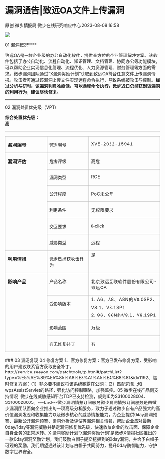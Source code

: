 #  漏洞通告|致远OA文件上传漏洞   
原创 微步情报局  微步在线研究响应中心   2023-08-08 16:58  
  
![](https://mmbiz.qpic.cn/mmbiz_png/fFyp1gWjicMKNkm4Pg1Ed6nv0proxQLEKJ2CUCIficfAwKfClJ84puialc9eER0oaibMn1FDUpibeK1t1YvgZcLYl3A/640?wx_fmt=png&wxfrom=5&wx_lazy=1&wx_co=1 "")  
  
01 漏洞概况****  
  
  
  
致远OA是一款企业级的办公自动化软件，提供全方位的企业管理解决方案。该软件包括了办公自动化、流程自动化、知识管理、文档管理、协同办公等功能模块，可以帮助企业实现信息化管理、流程优化、人力资源管理、财务管理等方面的需求。微步漏洞团队通过“X漏洞奖励计划”获取到致远OA前台任意文件上传漏洞情报。攻击者可通过该漏洞上传文件实现远程命令执行，导致系统被攻击与控制。**经过分析与研判，该漏洞利用难度低，可以远程命令执行，微步近日仍捕获到该漏洞的利用行为，建议尽快修复。**  
****  
  
02 漏洞处置优先级（VPT）  
  
  
  
**综合处置优先级：**  
**高**  
****  
  
<table><tbody style="visibility: visible;"><tr style="height: 23.3pt;visibility: visible;"><td style="border-color: rgb(191, 191, 191);border-style: solid;border-width: 1pt;padding: 0cm 5.4pt;word-break: break-all;visibility: visible;" width="111" valign="top" height="23"><p style="visibility: visible;"><strong style="visibility: visible;"><span style="font-size: 15px;visibility: visible;">漏洞编号</span></strong></p></td><td style="border-color: rgb(191, 191, 191) rgb(191, 191, 191) rgb(191, 191, 191) currentcolor;border-style: solid solid solid none;border-width: 1pt 1pt 1pt medium;padding: 0cm 5.4pt;word-break: break-all;visibility: visible;" width="76" valign="top" height="23"><p style="visibility: visible;"><span style="font-size: 14px;visibility: visible;">微步编号</span></p></td><td style="border-color: rgb(191, 191, 191) rgb(191, 191, 191) rgb(191, 191, 191) currentcolor;border-style: solid solid solid none;border-width: 1pt 1pt 1pt medium;padding: 0cm 5.4pt;word-break: break-all;visibility: visible;" width="227" valign="top" height="23"><p style="visibility: visible;"><span style="font-size: 14px;letter-spacing: 0.578px;text-decoration: rgba(0, 0, 0, 0.9);visibility: visible;"></span><span style="font-size: 14px;letter-spacing: 0.578px;text-decoration: rgba(0, 0, 0, 0.9);visibility: visible;"><span style="font-size: 14px;letter-spacing: 0.578px;text-decoration: rgba(0, 0, 0, 0.9);visibility: visible;"><span style="font-size: 14px;letter-spacing: 0.578px;text-decoration: rgba(0, 0, 0, 0.9);visibility: visible;"><span style="font-size: 14px;letter-spacing: 0.578px;text-decoration: rgba(0, 0, 0, 0.9);visibility: visible;"><span style="font-size: 14px;letter-spacing: 0.578px;text-decoration: rgba(0, 0, 0, 0.9);">XVE-2022-15941</span></span></span></span></span><span style="font-size: 14px;letter-spacing: 0.578px;text-decoration: rgba(0, 0, 0, 0.9);visibility: visible;"><span style="font-size: 14px;letter-spacing: 0.578px;text-decoration: rgba(0, 0, 0, 0.9);visibility: visible;"><span style="font-size: 14px;letter-spacing: 0.578px;text-decoration: rgba(0, 0, 0, 0.9);visibility: visible;"></span></span></span><span style="font-size: 14px;letter-spacing: 0.578px;text-decoration: rgba(0, 0, 0, 0.9);visibility: visible;"></span></p></td></tr><tr style="height: 23.3pt;visibility: visible;"><td rowspan="6" style="border-color: currentcolor rgb(191, 191, 191) rgb(191, 191, 191);border-style: none solid solid;border-width: medium 1pt 1pt;padding: 0cm 5.4pt;visibility: visible;" width="131" valign="top" height="23"><p style="visibility: visible;"><strong style="visibility: visible;"><span style="font-size: 15px;visibility: visible;">漏洞评估</span></strong></p></td><td style="border-color: currentcolor rgb(191, 191, 191) rgb(191, 191, 191) currentcolor;border-style: none solid solid none;border-width: medium 1pt 1pt medium;padding: 0cm 5.4pt;visibility: visible;" width="76" valign="top" height="23"><p style="visibility: visible;"><span style="font-size: 14px;visibility: visible;">危害评级</span></p></td><td style="border-color: currentcolor rgb(191, 191, 191) rgb(191, 191, 191) currentcolor;border-style: none solid solid none;border-width: medium 1pt 1pt medium;padding: 0cm 5.4pt;word-break: break-all;visibility: visible;" width="227" valign="top" height="23"><p style="visibility: visible;"><span style="font-size: 14px;visibility: visible;">高危</span></p></td></tr><tr style="height: 23.3pt;visibility: visible;"><td style="border-color: currentcolor rgb(191, 191, 191) rgb(191, 191, 191) currentcolor;border-style: none solid solid none;border-width: medium 1pt 1pt medium;padding: 0cm 5.4pt;visibility: visible;" width="132" valign="top" height="23"><p style="visibility: visible;"><span style="font-size: 14px;visibility: visible;">漏洞类型</span></p></td><td style="border-color: currentcolor rgb(191, 191, 191) rgb(191, 191, 191) currentcolor;border-style: none solid solid none;border-width: medium 1pt 1pt medium;padding: 0cm 5.4pt;word-break: break-all;visibility: visible;" width="235" valign="top" height="23"><p style="visibility: visible;"><span style="font-size: 14px;letter-spacing: 0.578px;text-decoration: rgba(0, 0, 0, 0.9);"><span style="font-size: 14px;letter-spacing: 0.578px;text-decoration: rgba(0, 0, 0, 0.9);"><span style="font-size: 14px;letter-spacing: 0.578px;text-decoration: rgba(0, 0, 0, 0.9);">RCE</span></span></span><span style="font-size: 14px;letter-spacing: 0.578px;text-decoration: rgba(0, 0, 0, 0.9);visibility: visible;"><span style="font-size: 14px;letter-spacing: 0.578px;text-decoration: rgba(0, 0, 0, 0.9);visibility: visible;"></span></span></p></td></tr><tr style="visibility: visible;"><td style="border-color: currentcolor rgb(191, 191, 191) rgb(191, 191, 191) currentcolor;border-style: none solid solid none;border-width: medium 1pt 1pt medium;padding: 0cm 5.4pt;visibility: visible;" width="132" valign="top"><p style="visibility: visible;"><span style="font-size: 14px;">公开程度</span></p></td><td style="border-color: currentcolor rgb(191, 191, 191) rgb(191, 191, 191) currentcolor;border-style: none solid solid none;border-width: medium 1pt 1pt medium;padding: 0cm 5.4pt;word-break: break-all;" width="235" valign="top"><p><span style="font-size: 14px;"><span style="font-size: 14px;letter-spacing: 0.578px;text-decoration: rgba(0, 0, 0, 0.9);">PoC未公开</span></span></p></td></tr><tr style="mso-yfti-irow:4;"><td style="border-color: currentcolor rgb(191, 191, 191) rgb(191, 191, 191) currentcolor;border-style: none solid solid none;border-width: medium 1pt 1pt medium;padding: 0cm 5.4pt;" width="132" valign="top"><p><span style="font-size: 14px;">利用条件</span></p></td><td style="border-color: currentcolor rgb(191, 191, 191) rgb(191, 191, 191) currentcolor;border-style: none solid solid none;border-width: medium 1pt 1pt medium;padding: 0cm 5.4pt;word-break: break-all;" width="235" valign="top"><p><span style="font-size: 14px;letter-spacing: 0.578px;text-decoration: rgba(0, 0, 0, 0.9);"></span><span style="font-size: 14px;letter-spacing: 0.578px;text-decoration: rgba(0, 0, 0, 0.9);"></span><span style="font-size: 14px;letter-spacing: 0.578px;text-decoration: rgba(0, 0, 0, 0.9);">无权限要求</span></p></td></tr><tr style="mso-yfti-irow:5;"><td style="border-color: currentcolor rgb(191, 191, 191) rgb(191, 191, 191) currentcolor;border-style: none solid solid none;border-width: medium 1pt 1pt medium;padding: 0cm 5.4pt;" width="132" valign="top"><p><span style="font-size: 14px;">交互要求</span></p></td><td style="border-color: currentcolor rgb(191, 191, 191) rgb(191, 191, 191) currentcolor;border-style: none solid solid none;border-width: medium 1pt 1pt medium;padding: 0cm 5.4pt;word-break: break-all;" width="235" valign="top"><p><span style="font-size: 14px;"><span style="font-size: 14px;font-family: 黑体;" lang="EN-US">0-</span>click</span></p></td></tr><tr style="mso-yfti-irow:6;"><td style="border-color: currentcolor rgb(191, 191, 191) rgb(191, 191, 191) currentcolor;border-style: none solid solid none;border-width: medium 1pt 1pt medium;padding: 0cm 5.4pt;" width="132" valign="top"><p><span style="font-size: 14px;">威胁类型</span></p></td><td style="border-color: currentcolor rgb(191, 191, 191) rgb(191, 191, 191) currentcolor;border-style: none solid solid none;border-width: medium 1pt 1pt medium;padding: 0cm 5.4pt;word-break: break-all;" width="235" valign="top"><p><span style="font-size: 14px;">远程</span></p></td></tr><tr style="mso-yfti-irow:7;"><td rowspan="1" style="border-color: currentcolor rgb(191, 191, 191) rgb(191, 191, 191);border-style: none solid solid;border-width: medium 1pt 1pt;padding: 0cm 5.4pt;" width="131" valign="top"><p><strong><span style="font-size: 15px;">利用情报</span></strong></p></td><td style="border-color: currentcolor rgb(191, 191, 191) rgb(191, 191, 191) currentcolor;border-style: none solid solid none;border-width: medium 1pt 1pt medium;padding: 0cm 5.4pt;word-break: break-all;" width="76" valign="top"><p><span style="font-size: 14px;">微步已捕获攻击行为</span></p></td><td style="border-color: currentcolor rgb(191, 191, 191) rgb(191, 191, 191) currentcolor;border-style: none solid solid none;border-width: medium 1pt 1pt medium;padding: 0cm 5.4pt;word-break: break-all;" width="227" valign="top"><section style="line-height: 1.6em;text-align: justify;margin: 0px;text-indent: 0em;"><span style="font-size: 14px;letter-spacing: 0.578px;text-decoration: rgba(0, 0, 0, 0.9);">是</span><span style="font-size: 14px;"></span></section></td></tr><tr style="mso-yfti-irow:9;"><td rowspan="4" style="border-color: currentcolor rgb(191, 191, 191) rgb(191, 191, 191);border-style: none solid solid;border-width: medium 1pt 1pt;padding: 0cm 5.4pt;" width="131" valign="top"><p><strong><span style="font-size: 15px;">影响产品</span></strong></p></td><td style="border-color: currentcolor rgb(191, 191, 191) rgb(191, 191, 191) currentcolor;border-style: none solid solid none;border-width: medium 1pt 1pt medium;padding: 0cm 5.4pt;" width="76" valign="top"><p><span style="font-size: 14px;">产品名称</span></p></td><td style="border-color: currentcolor rgb(191, 191, 191) rgb(191, 191, 191) currentcolor;border-style: none solid solid none;border-width: medium 1pt 1pt medium;padding: 0cm 5.4pt;word-break: break-all;" width="227" valign="top"><p><span style="font-size: 14px;letter-spacing: 0.578px;text-decoration: rgba(0, 0, 0, 0.9);"><span style="font-size: 14px;letter-spacing: 0.578px;text-decoration: rgba(0, 0, 0, 0.9);"></span></span><span style="font-size: 14px;letter-spacing: 0.578px;text-decoration: rgba(0, 0, 0, 0.9);"><span style="font-size: 14px;letter-spacing: 0.578px;text-decoration: rgba(0, 0, 0, 0.9);"><span style="font-size: 14px;letter-spacing: 0.578px;text-decoration: rgba(0, 0, 0, 0.9);">北京致远互联软件股份有限公司-致远OA</span></span></span></p></td></tr><tr style="mso-yfti-irow:10;"><td style="border-color: currentcolor rgb(191, 191, 191) rgb(191, 191, 191) currentcolor;border-style: none solid solid none;border-width: medium 1pt 1pt medium;padding: 0cm 5.4pt;word-break: break-all;" width="132" valign="top"><p><span style="font-size: 14px;">受影响版本</span></p></td><td style="border-color: currentcolor rgb(191, 191, 191) rgb(191, 191, 191) currentcolor;border-style: none solid solid none;border-width: medium 1pt 1pt medium;padding: 0cm 5.4pt;word-break: break-all;" width="235" valign="top"><section style="line-height: 1.6em;text-align: justify;margin: 0px;text-indent: 0em;"><span style="font-size: 14px;letter-spacing: 0.578px;text-decoration: rgba(0, 0, 0, 0.9);">1. A6、A8、A8N的V8.0SP2、V8.1、V8.1SP1</span></section><section style="line-height: 1.6em;text-align: justify;margin: 0px;text-indent: 0em;"><span style="font-size: 14px;letter-spacing: 0.578px;text-decoration: rgba(0, 0, 0, 0.9);"> 2. G6、G6N的V8.1、V8.1SP1</span></section><section style="line-height: 1.6em;text-align: justify;margin: 0px;text-indent: 0em;"><span style="font-size: 14px;letter-spacing: 0.578px;text-decoration: rgba(0, 0, 0, 0.9);"></span></section><section style="line-height: 1.6em;text-align: justify;margin: 0px;text-indent: 0em;"><span style=""></span></section><section style="line-height: 1.6em;text-align: justify;margin: 0px;text-indent: 0em;"><span style="font-size: 14px;letter-spacing: 0.578px;text-decoration: rgba(0, 0, 0, 0.9);"></span></section><section style="line-height: 1.6em;text-align: justify;margin: 0px;text-indent: 0em;"><span style="font-size: 14px;letter-spacing: 0.578px;text-decoration: rgba(0, 0, 0, 0.9);"></span></section></td></tr><tr style="mso-yfti-irow:11;"><td style="border-color: currentcolor rgb(191, 191, 191) rgb(191, 191, 191) currentcolor;border-style: none solid solid none;border-width: medium 1pt 1pt medium;padding: 0cm 5.4pt;" width="132" valign="top"><p><span style="font-size: 14px;">影响范围</span></p></td><td style="border-color: currentcolor rgb(191, 191, 191) rgb(191, 191, 191) currentcolor;border-style: none solid solid none;border-width: medium 1pt 1pt medium;padding: 0cm 5.4pt;word-break: break-all;" width="235" valign="top"><p><span style="font-size: 14px;"><span style="font-size: 14px;letter-spacing: 0.578px;text-decoration: rgba(0, 0, 0, 0.9);"><span style="font-size: 14px;letter-spacing: 0.578px;text-decoration: rgba(0, 0, 0, 0.9);"><span style="font-size: 14px;letter-spacing: 0.578px;text-decoration: rgba(0, 0, 0, 0.9);">万级</span></span></span></span></p></td></tr><tr style="mso-yfti-irow:12;mso-yfti-lastrow:yes;height:26.7pt;"><td style="border-color: currentcolor rgb(191, 191, 191) rgb(191, 191, 191) currentcolor;border-style: none solid solid none;border-width: medium 1pt 1pt medium;padding: 0cm 5.4pt;" width="132" valign="top" height="26"><p><span style="font-size: 14px;">有无修复补丁</span></p></td><td style="border-color: currentcolor rgb(191, 191, 191) rgb(191, 191, 191) currentcolor;border-style: none solid solid none;border-width: medium 1pt 1pt medium;padding: 0cm 5.4pt;word-break: break-all;" width="235" valign="top" height="26"><p><span style="font-size: 14px;">有</span></p></td></tr></tbody></table>  
### 03 漏洞复现 04 修复方案 1、官方修复方案：官方已发布修复方案，受影响的用户建议联系官方获取安全补丁。http://service.seeyon.com/patchtools/tp.html#/patchList?type=%E5%AE%89%E5%85%A8%E8%A1%A5%E4%B8%81&id=1192、临时修复方案：（1）非必要不建议将该系统暴露在公网；（2）匹配包含..;和wpsAssistServlet的路径，强化访问控制策略，加强监控。05 微步在线产品侧支持情况  微步在线威胁感知平台TDP已支持检测，规则ID为S3100028004、S3100028005。---End---微步漏洞情报订阅服务微步漏洞情报订阅服务是由微步漏洞团队面向企业推出的一项高级分析服务，致力于通过微步自有产品强大的高价值漏洞发现和收集能力以及微步核心的威胁情报能力，为企业提供0day漏洞预警、最新公开漏洞预警、漏洞分析及评估等漏洞相关情报，帮助企业应对最新0day/1day等漏洞威胁并确定漏洞修复优先级，快速收敛企业的攻击面，保障企业自身业务的正常运转。X 漏洞奖励计划“X漏洞奖励计划”是微步X情报社区推出的一款0day漏洞奖励计划，我们鼓励白帽子提交挖掘到的0day漏洞，并给予白帽子可观的奖励。我们期望通过该计划与白帽子共同努力，提升0day防御能力，守护数字世界安全。  
  
